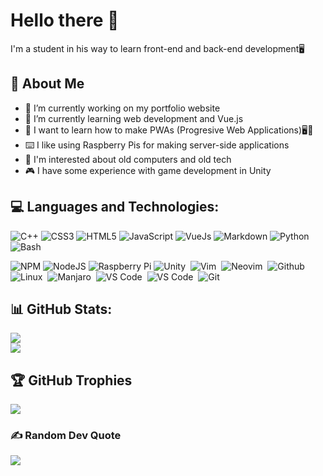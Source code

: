 # Hello there 👋
 I'm a student in his way to learn front-end and back-end development🖥️

## 💫 About Me
-    🔭 I’m currently working on my portfolio website
-    🚀 I’m currently learning web development and Vue.js
-    🤔 I want to learn how to make PWAs (Progresive Web Applications)🖥️📲
-    ⌨️ I like using Raspberry Pis for making server-side applications
-    💾 I'm interested about old computers and old tech 
-    🎮 I have some experience with game development in Unity


## 💻 Languages and Technologies:
![C++](https://img.shields.io/badge/c++-%2300599C.svg?style=for-the-badge&logo=c%2B%2B&logoColor=white) 
![CSS3](https://img.shields.io/badge/css3-%231572B6.svg?style=for-the-badge&logo=css3&logoColor=white) 
![HTML5](https://img.shields.io/badge/html5-%23E34F26.svg?style=for-the-badge&logo=html5&logoColor=white) 
![JavaScript](https://img.shields.io/badge/javascript-FCC624.svg?style=for-the-badge&logo=javascript&logoColor=black) 
![VueJs](https://img.shields.io/badge/Vue.js-35495E?style=for-the-badge&logo=vuedotjs&logoColor=4FC08D)
![Markdown](https://img.shields.io/badge/markdown-green.svg?style=for-the-badge&logo=markdown&logoColor=white) 
![Python](https://img.shields.io/badge/python-3670A0?style=for-the-badge&logo=python&logoColor=white) 
![Bash](https://img.shields.io/badge/-BASH-black.svg?style=for-the-badge&logo=gnubash&logoColor=white)&nbsp;

![NPM](https://img.shields.io/badge/NPM-red.svg?style=for-the-badge&logo=npm&logoColor=white) 
![NodeJS](https://img.shields.io/badge/node.js-6DA55F?style=for-the-badge&logo=node.js&logoColor=white)
![Raspberry Pi](https://img.shields.io/badge/-RaspberryPi-C51A4A?style=for-the-badge&logo=Raspberry-Pi)
![Unity](https://img.shields.io/badge/Unity-black?style=for-the-badge&logo=unity&logoColor=white)&nbsp;
![Vim](https://img.shields.io/badge/VIM-%2311AB00.svg?style=for-the-badge&logo=vim&logoColor=white)&nbsp;
![Neovim](https://img.shields.io/badge/NEOVIM-%2311AB00.svg?style=for-the-badge&logo=neovim&logoColor=white)&nbsp;
![Github](https://img.shields.io/badge/-Github-black.svg?style=for-the-badge&logo=github&logoColor=white)&nbsp;
![Linux](https://img.shields.io/badge/Linux-FCC624?style=for-the-badge&logo=linux&logoColor=black)&nbsp;
![Manjaro](https://img.shields.io/badge/MANJARO-%211AB00.svg?style=for-the-badge&logo=manjaro&logoColor=white)&nbsp;
![VS Code](https://img.shields.io/badge/-VSCODE-blue.svg?style=for-the-badge&logo=visual-studio-code)&nbsp;
![VS Code](https://img.shields.io/badge/-VSCODIUM-blue.svg?style=for-the-badge&logo=vscodium&logoColor=white)&nbsp;
![Git](https://img.shields.io/badge/-Git-black.svg?style=for-the-badge&logo=git&logoColor=white)&nbsp;


## 📊 GitHub Stats:

![](https://github-readme-streak-stats.herokuapp.com/?user=BastionAtackDev&theme=dark&hide_border=false)<br/>
![](https://github-readme-stats.vercel.app/api/top-langs/?username=BastionAtackDev&theme=dark&hide_border=false&include_all_commits=true&count_private=true&layout=compact)

## 🏆 GitHub Trophies
![](https://github-profile-trophy.vercel.app/?username=BastionAtackDev&theme=radical&no-frame=false&no-bg=false&margin-w=4)

### ✍️ Random Dev Quote
![](https://quotes-github-readme.vercel.app/api?type=horizontal&theme=radical)
<!--
### Other stuff
![](https://img.shields.io/github/followers/BastionAtackDev?style=for-the-badge)
-->
